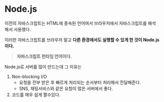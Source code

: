 # Node.js

이전의 자바스크립트는 HTML에 종속된 언어여서 브라우저에서 자바스크립트를 해석해서 사용했다.

이러한 자바스크립트를 브라우저 말고 **다른 환경에서도 실행할 수 있게 한 것이 Node.js이다.**

> **자바스크립트 런타임 언어이다.**

Node.js로 서버를 많이 만드는데 그 이유는

1. Non-blocking I/O
   - 요청을 전부 받은 후 빠르게 처리되는 순서부터 처리해서 전달해준다.
   - SNS, 채팅서비스와 같은 요청이 많은 서버에서 좋다.
2. 코드를 매우 쉽게 짤수있다.
